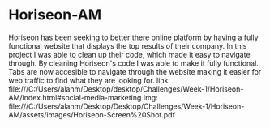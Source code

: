 # Horiseon-AM
Horiseon has been seeking to better there online platform by having a fully functional website that displays the top results of their company. In this project I was able to clean up their code, which made it easy to navigate through.
By cleaning Horiseon's code I was able to make it fully functional.
Tabs are now accesible to navigate through the website making it easier for web traffic to find what they are looking for. 
link: file:///C:/Users/alanm/Desktop/desktop/Challenges/Week-1/Horiseon-AM/index.html#social-media-marketing
Img: file:///C:/Users/alanm/Desktop/Desktop/Challenges/Week-1/Horiseon-AM/assets/images/Horiseon-Screen%20Shot.pdf